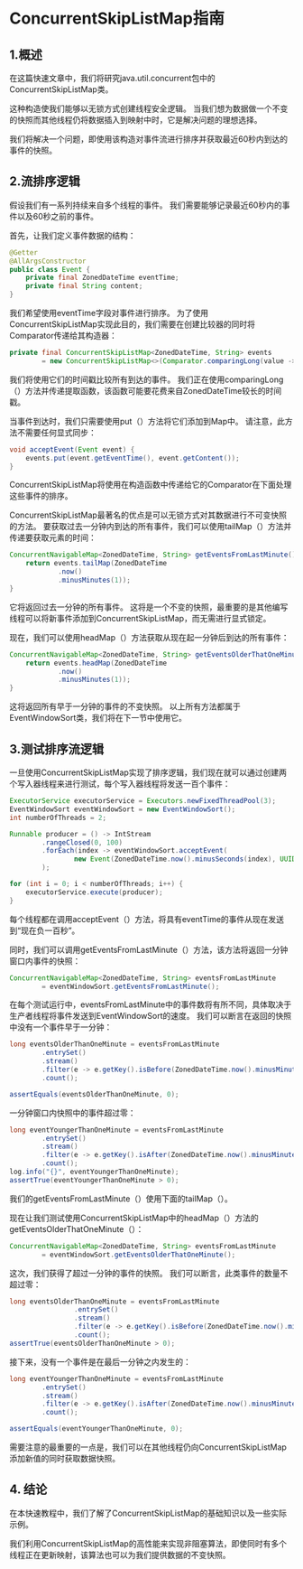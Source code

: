 # ConcurrentSkipListMap指南

## 1.概述
在这篇快速文章中，我们将研究java.util.concurrent包中的ConcurrentSkipListMap类。

这种构造使我们能够以无锁方式创建线程安全逻辑。 当我们想为数据做一个不变的快照而其他线程仍将数据插入到映射中时，它是解决问题的理想选择。


我们将解决一个问题，即使用该构造对事件流进行排序并获取最近60秒内到达的事件的快照。

## 2.流排序逻辑
假设我们有一系列持续来自多个线程的事件。 我们需要能够记录最近60秒内的事件以及60秒之前的事件。

首先，让我们定义事件数据的结构：

```java
@Getter
@AllArgsConstructor
public class Event {
    private final ZonedDateTime eventTime;
    private final String content;
}
```

我们希望使用eventTime字段对事件进行排序。 为了使用ConcurrentSkipListMap实现此目的，我们需要在创建比较器的同时将Comparator传递给其构造器：

```java
private final ConcurrentSkipListMap<ZonedDateTime, String> events
        = new ConcurrentSkipListMap<>(Comparator.comparingLong(value -> value.toInstant().toEpochMilli()));
```

我们将使用它们的时间戳比较所有到达的事件。 我们正在使用comparingLong（）方法并传递提取函数，该函数可能要花费来自ZonedDateTime较长的时间戳。

当事件到达时，我们只需要使用put（）方法将它们添加到Map中。 请注意，此方法不需要任何显式同步：

```java
void acceptEvent(Event event) {
    events.put(event.getEventTime(), event.getContent());
}
```

ConcurrentSkipListMap将使用在构造函数中传递给它的Comparator在下面处理这些事件的排序。

ConcurrentSkipListMap最著名的优点是可以无锁方式对其数据进行不可变快照的方法。 要获取过去一分钟内到达的所有事件，我们可以使用tailMap（）方法并传递要获取元素的时间：

```java
ConcurrentNavigableMap<ZonedDateTime, String> getEventsFromLastMinute() {
    return events.tailMap(ZonedDateTime
            .now()
            .minusMinutes(1));
}
```

它将返回过去一分钟的所有事件。 这将是一个不变的快照，最重要的是其他编写线程可以将新事件添加到ConcurrentSkipListMap，而无需进行显式锁定。

现在，我们可以使用headMap（）方法获取从现在起一分钟后到达的所有事件：

```java
ConcurrentNavigableMap<ZonedDateTime, String> getEventsOlderThatOneMinute() {
    return events.headMap(ZonedDateTime
            .now()
            .minusMinutes(1));
}
```

这将返回所有早于一分钟的事件的不变快照。 以上所有方法都属于EventWindowSort类，我们将在下一节中使用它。

## 3.测试排序流逻辑
一旦使用ConcurrentSkipListMap实现了排序逻辑，我们现在就可以通过创建两个写入器线程来进行测试，每个写入器线程将发送一百个事件：

```java
ExecutorService executorService = Executors.newFixedThreadPool(3);
EventWindowSort eventWindowSort = new EventWindowSort();
int numberOfThreads = 2;

Runnable producer = () -> IntStream
        .rangeClosed(0, 100)
        .forEach(index -> eventWindowSort.acceptEvent(
                new Event(ZonedDateTime.now().minusSeconds(index), UUID.randomUUID().toString()))
        );

for (int i = 0; i < numberOfThreads; i++) {
    executorService.execute(producer);
}
```

每个线程都在调用acceptEvent（）方法，将具有eventTime的事件从现在发送到“现在负一百秒”。

同时，我们可以调用getEventsFromLastMinute（）方法，该方法将返回一分钟窗口内事件的快照：

```java
ConcurrentNavigableMap<ZonedDateTime, String> eventsFromLastMinute
        = eventWindowSort.getEventsFromLastMinute();
```

在每个测试运行中，eventsFromLastMinute中的事件数将有所不同，具体取决于生产者线程将事件发送到EventWindowSort的速度。 我们可以断言在返回的快照中没有一个事件早于一分钟：

```java
long eventsOlderThanOneMinute = eventsFromLastMinute
        .entrySet()
        .stream()
        .filter(e -> e.getKey().isBefore(ZonedDateTime.now().minusMinutes(1)))
        .count();

assertEquals(eventsOlderThanOneMinute, 0);
```

一分钟窗口内快照中的事件超过零：

```java
long eventYoungerThanOneMinute = eventsFromLastMinute
        .entrySet()
        .stream()
        .filter(e -> e.getKey().isAfter(ZonedDateTime.now().minusMinutes(1)))
        .count();
log.info("{}", eventYoungerThanOneMinute);
assertTrue(eventYoungerThanOneMinute > 0);
```

我们的getEventsFromLastMinute（）使用下面的tailMap（）。

现在让我们测试使用ConcurrentSkipListMap中的headMap（）方法的getEventsOlderThatOneMinute（）：

```java
ConcurrentNavigableMap<ZonedDateTime, String> eventsFromLastMinute
        = eventWindowSort.getEventsOlderThatOneMinute();
```

这次，我们获得了超过一分钟的事件的快照。 我们可以断言，此类事件的数量不超过零：

```java
long eventsOlderThanOneMinute = eventsFromLastMinute
                .entrySet()
                .stream()
                .filter(e -> e.getKey().isBefore(ZonedDateTime.now().minusMinutes(1)))
                .count();
assertTrue(eventsOlderThanOneMinute > 0);
```

接下来，没有一个事件是在最后一分钟之内发生的：

```java
long eventYoungerThanOneMinute = eventsFromLastMinute
        .entrySet()
        .stream()
        .filter(e -> e.getKey().isAfter(ZonedDateTime.now().minusMinutes(1)))
        .count();

assertEquals(eventYoungerThanOneMinute, 0);
```

需要注意的最重要的一点是，我们可以在其他线程仍向ConcurrentSkipListMap添加新值的同时获取数据快照。

## 4. 结论
在本快速教程中，我们了解了ConcurrentSkipListMap的基础知识以及一些实际示例。

我们利用ConcurrentSkipListMap的高性能来实现非阻塞算法，即使同时有多个线程正在更新映射，该算法也可以为我们提供数据的不变快照。

